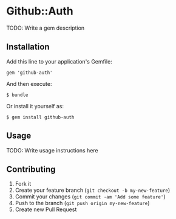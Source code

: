 # Github::Auth

TODO: Write a gem description

## Installation

Add this line to your application's Gemfile:

    gem 'github-auth'

And then execute:

    $ bundle

Or install it yourself as:

    $ gem install github-auth

## Usage

TODO: Write usage instructions here

## Contributing

1. Fork it
2. Create your feature branch (`git checkout -b my-new-feature`)
3. Commit your changes (`git commit -am 'Add some feature'`)
4. Push to the branch (`git push origin my-new-feature`)
5. Create new Pull Request
